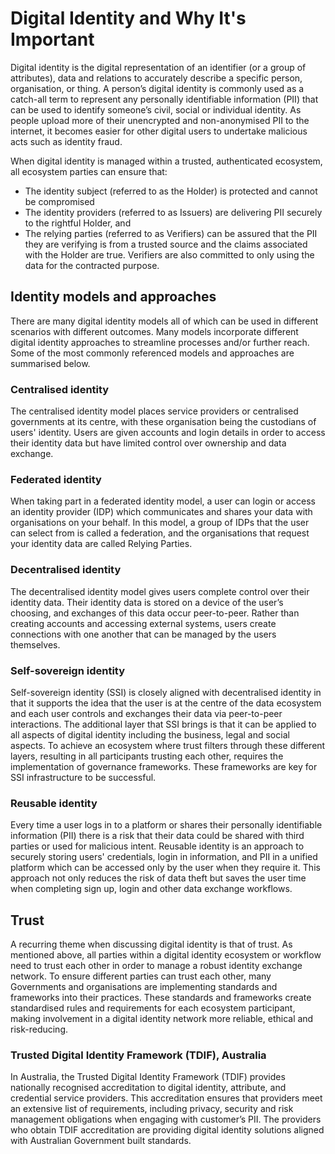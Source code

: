 # Digital Identity and Why It's Important

Digital identity is the digital representation of an identifier (or a group of attributes), data and relations to accurately describe a specific person, organisation, or thing. A person’s digital identity is commonly used as a catch-all term to represent any personally identifiable information (PII) that can be used to identify someone’s civil, social or individual identity. As people upload more of their unencrypted and non-anonymised PII to the internet, it becomes easier for other digital users to undertake malicious acts such as identity fraud.

When digital identity is managed within a trusted, authenticated ecosystem, all ecosystem parties can ensure that:
* The identity subject (referred to as the Holder) is protected and cannot be compromised
* The identity providers (referred to as Issuers) are delivering PII securely to the rightful Holder, and
* The relying parties (referred to as Verifiers) can be assured that the PII they are verifying is from a trusted source and the claims associated with the Holder are true. Verifiers are also committed to only using the data for the contracted purpose.

## Identity models and approaches
There are many digital identity models all of which can be used in different scenarios with different outcomes. Many models incorporate different digital identity approaches to streamline processes and/or further reach. Some of the most commonly referenced models and approaches are summarised below.

### Centralised identity
The centralised identity model places service providers or centralised governments at its centre, with these organisation being the custodians of users' identity. Users are given accounts and login details in order to access their identity data but have limited control over ownership and data exchange.

### Federated identity
When taking part in a federated identity model, a user can login or access an identity provider (IDP) which communicates and shares your data with organisations on your behalf. In this model, a group of IDPs that the user can select from is called a federation, and the organisations that request your identity data are called Relying Parties.

### Decentralised identity
The decentralised identity model gives users complete control over their identity data. Their identity data is stored on a device of the user’s choosing, and exchanges of this data occur peer-to-peer. Rather than creating accounts and accessing external systems, users create connections with one another that can be managed by the users themselves.

### Self-sovereign identity
Self-sovereign identity (SSI) is closely aligned with decentralised identity in that it supports the idea that the user is at the centre of the data ecosystem and each user controls and exchanges their data via peer-to-peer interactions. The additional layer that SSI brings is that it can be applied to all aspects of digital identity including the business, legal and social aspects. To achieve an ecosystem where trust filters through these different layers, resulting in all participants trusting each other, requires the implementation of governance frameworks. These frameworks are key for SSI infrastructure to be successful.

### Reusable identity
Every time a user logs in to a platform or shares their personally identifiable information (PII) there is a risk that their data could be shared with third parties or used for malicious intent. Reusable identity is an approach to securely storing users' credentials, login in information, and PII in a unified platform which can be accessed only by the user when they require it. This approach not only reduces the risk of data theft but saves the user time when completing sign up, login and other data exchange workflows.

## Trust
A recurring theme when discussing digital identity is that of trust. As mentioned above, all parties within a digital identity ecosystem or workflow need to trust each other in order to manage a robust identity exchange network. To ensure different parties can trust each other, many Governments and organisations are implementing standards and frameworks into their practices. These standards and frameworks create standardised rules and requirements for each ecosystem participant, making involvement in a digital identity network more reliable, ethical and risk-reducing.

### Trusted Digital Identity Framework (TDIF), Australia
In Australia, the Trusted Digital Identity Framework (TDIF) provides nationally recognised accreditation to digital identity, attribute, and credential service providers. This accreditation ensures that providers meet an extensive list of requirements, including privacy, security and risk management obligations when engaging with customer’s PII. The providers who obtain TDIF accreditation are providing digital identity solutions aligned with Australian Government built standards.
